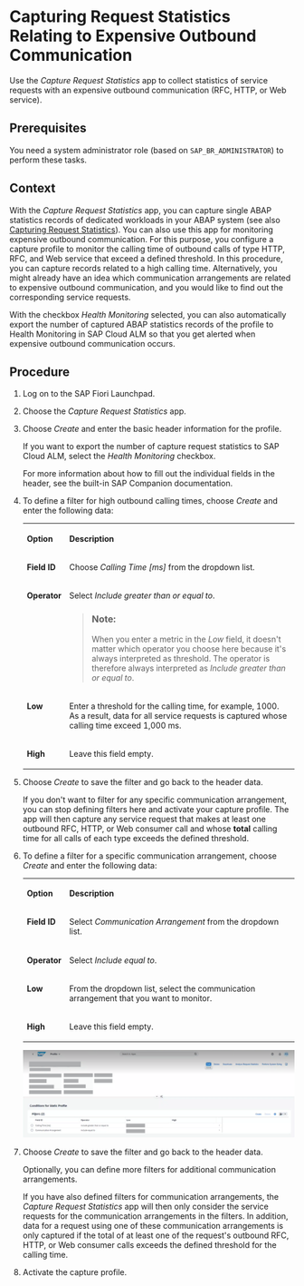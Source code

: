 <!-- loiof33b3d26b06f4da2bc1ca7d7a5f01ca1 -->

# Capturing Request Statistics Relating to Expensive Outbound Communication

Use the *Capture Request Statistics* app to collect statistics of service requests with an expensive outbound communication \(RFC, HTTP, or Web service\).



<a name="loiof33b3d26b06f4da2bc1ca7d7a5f01ca1__prereq_ips_d5n_y5b"/>

## Prerequisites

You need a system administrator role \(based on `SAP_BR_ADMINISTRATOR`\) to perform these tasks.



## Context

With the *Capture Request Statistics* app, you can capture single ABAP statistics records of dedicated workloads in your ABAP system \(see also [Capturing Request Statistics](capturing-request-statistics-e86943a.md)\). You can also use this app for monitoring expensive outbound communication. For this purpose, you configure a capture profile to monitor the calling time of outbound calls of type HTTP, RFC, and Web service that exceed a defined threshold. In this procedure, you can capture records related to a high calling time. Alternatively, you might already have an idea which communication arrangements are related to expensive outbound communication, and you would like to find out the corresponding service requests.

With the checkbox *Health Monitoring* selected, you can also automatically export the number of captured ABAP statistics records of the profile to Health Monitoring in SAP Cloud ALM so that you get alerted when expensive outbound communication occurs.



## Procedure

1.  Log on to the SAP Fiori Launchpad.

2.  Choose the *Capture Request Statistics* app.

3.  Choose *Create* and enter the basic header information for the profile.

    If you want to export the number of capture request statistics to SAP Cloud ALM, select the *Health Monitoring* checkbox.

    For more information about how to fill out the individual fields in the header, see the built-in SAP Companion documentation.

4.  To define a filter for high outbound calling times, choose *Create* and enter the following data:


    <table>
    <tr>
    <th valign="top">

    Option


    
    </th>
    <th valign="top">

    Description


    
    </th>
    </tr>
    <tr>
    <td valign="top">

    **Field ID**


    
    </td>
    <td valign="top">

    Choose *Calling Time \[ms\]* from the dropdown list.


    
    </td>
    </tr>
    <tr>
    <td valign="top">

    **Operator**


    
    </td>
    <td valign="top">

    Select *Include greater than or equal to*.

    > ### Note:  
    > When you enter a metric in the *Low* field, it doesn't matter which operator you choose here because it's always interpreted as threshold. The operator is therefore always interpreted as *Include greater than or equal to*.


    
    </td>
    </tr>
    <tr>
    <td valign="top">

    **Low**


    
    </td>
    <td valign="top">

    Enter a threshold for the calling time, for example, 1000. As a result, data for all service requests is captured whose calling time exceed 1,000 ms.


    
    </td>
    </tr>
    <tr>
    <td valign="top">

    **High**


    
    </td>
    <td valign="top">

    Leave this field empty.


    
    </td>
    </tr>
    </table>
    
5.  Choose *Create* to save the filter and go back to the header data.

    If you don't want to filter for any specific communication arrangement, you can stop defining filters here and activate your capture profile. The app will then capture any service request that makes at least one outbound RFC, HTTP, or Web consumer call and whose **total** calling time for all calls of each type exceeds the defined threshold.

6.  To define a filter for a specific communication arrangement, choose *Create* and enter the following data:


    <table>
    <tr>
    <th valign="top">

    Option


    
    </th>
    <th valign="top">

    Description


    
    </th>
    </tr>
    <tr>
    <td valign="top">

    **Field ID**


    
    </td>
    <td valign="top">

    Select *Communication Arrangement* from the dropdown list.


    
    </td>
    </tr>
    <tr>
    <td valign="top">

    **Operator**


    
    </td>
    <td valign="top">

    Select *Include equal to*.


    
    </td>
    </tr>
    <tr>
    <td valign="top">

    **Low**


    
    </td>
    <td valign="top">

    From the dropdown list, select the communication arrangement that you want to monitor.


    
    </td>
    </tr>
    <tr>
    <td valign="top">

    **High**


    
    </td>
    <td valign="top">

    Leave this field empty.


    
    </td>
    </tr>
    </table>
    
    ![](images/Capture_Expensive_Outbound_Communication_d27be64.png)

7.  Choose *Create* to save the filter and go back to the header data.

    Optionally, you can define more filters for additional communication arrangements.

    If you have also defined filters for communication arrangements, the *Capture Request Statistics* app will then only consider the service requests for the communication arrangements in the filters. In addition, data for a request using one of these communication arrangements is only captured if the total of at least one of the request's outbound RFC, HTTP, or Web consumer calls exceeds the defined threshold for the calling time.

8.  Activate the capture profile.



